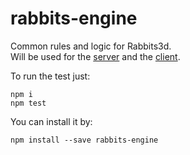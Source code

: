 # rabbits-engine

Common rules and logic for Rabbits3d.    
Will be used for the [server](https://github.com/Gzopel/map-cluster) and the [client](https://github.com/Gzopel/rabbits3d-client).   
    
To run the test just:
```
npm i
npm test
```

You can install it by:
```
npm install --save rabbits-engine
```
